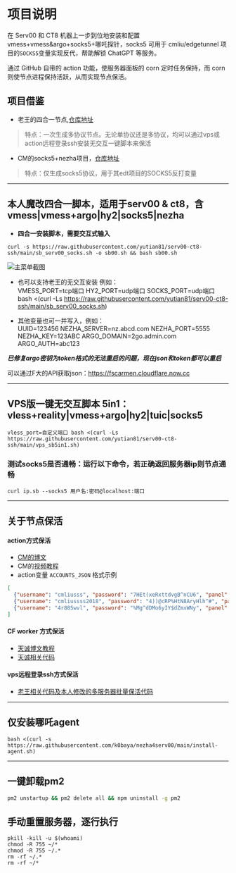 # 项目说明
在 Serv00 和 CT8 机器上一步到位地安装和配置 vmess+vmess&argo+socks5+哪吒探针，socks5 可用于 cmliu/edgetunnel 项目的`SOCKS5`变量实现反代，帮助解锁 ChatGPT 等服务。

通过 GitHub 自带的 action 功能，使服务器面板的 corn 定时任务保持，而 corn 则使节点进程保持活跃，从而实现节点保活。

## 项目借鉴
- 老王的四合一节点,[仓库地址](https://github.com/eooce/Sing-box)  
> 特点：一次生成多协议节点。无论单协议还是多协议，均可以通过vps或action远程登录ssh安装无交互一键脚本来保活

- CM的socks5+nezha项目，[仓库地址](https://github.com/cmliu/socks5-for-serv00)
> 特点：仅生成socks5协议，用于其edt项目的SOCKS5反打变量

----

## 本人魔改四合一脚本，适用于serv00 & ct8，含vmess|vmess+argo|hy2|socks5|nezha

- **四合一安装脚本，需要交互式输入**
```
curl -s https://raw.githubusercontent.com/yutian81/serv00-ct8-ssh/main/sb_serv00_socks.sh -o sb00.sh && bash sb00.sh  
```
![主菜单截图](https://fastly.jsdelivr.net/gh/yutian81/yutian81.github.io@master/assets/images/17258552404381725855239743.png)

- 也可以支持老王的无交互安装
例如：  
VMESS_PORT=tcp端口 HY2_PORT=udp端口 SOCKS_PORT=udp端口 bash <(curl -Ls https://raw.githubusercontent.com/yutian81/serv00-ct8-ssh/main/sb_serv00_socks.sh)

- 其他变量也可一并写入，例如：  
UUID=123456 NEZHA_SERVER=nz.abcd.com NEZHA_PORT=5555 NEZHA_KEY=123ABC ARGO_DOMAIN=2go.admin.com ARGO_AUTH=abc123

***已修复argo密钥为token格式的无法重启的问题，现在json和token都可以重启***

可以通过F大的API获取json：https://fscarmen.cloudflare.now.cc

----

## VPS版一键无交互脚本 5in1：vless+reality|vmess+argo|hy2|tuic|socks5
```
vless_port=自定义端口 bash <(curl -Ls https://raw.githubusercontent.com/yutian81/serv00-ct8-ssh/main/vps_sb5in1.sh)
```

### 测试socks5是否通畅：运行以下命令，若正确返回服务器ip则节点通畅
```
curl ip.sb --socks5 用户名:密码@localhost:端口
```
----

## 关于节点保活
#### action方式保活
- [CM的博文](https://blog.cmliussss.com/p/Serv00-Socks5/#%E6%AD%A5%E9%AA%A44-%E5%BC%80%E5%90%AFGithub-Actions%E4%BF%9D%E6%B4%BB)
- CM的[视频教程](https://youtu.be/L6gPyyD3dUw)
- action变量 `ACCOUNTS_JSON` 格式示例
```json
[
  {"username": "cmliusss", "password": "7HEt(xeRxttdvgB^nCU6", "panel": "panel4.serv00.com", "ssh": "s4.serv00.com"},
  {"username": "cmliussss2018", "password": "4))@cRP%HtN8AryHlh^#", "panel": "panel7.serv00.com", "ssh": "s7.serv00.com"},
  {"username": "4r885wvl", "password": "%Mg^dDMo6yIY$dZmxWNy", "panel": "panel.ct8.pl", "ssh": "s1.ct8.pl"}
]
```

#### CF worker 方式保活
- [天诚博文教程](https://linux.do/t/topic/181957)
- [天诚相关代码](https://github.com/yutian81/serv00-ct8-ssh/tree/main/cf-sb00-alive)

#### vps远程登录ssh方式保活
- [老王相关代码及本人修改的多服务器批量保活代码](https://github.com/yutian81/serv00-ct8-ssh/tree/main/vps_sb00_alive)

----

## 仅安装哪吒agent
```
bash <(curl -s https://raw.githubusercontent.com/k0baya/nezha4serv00/main/install-agent.sh)
```

----

## 一键卸载pm2
```bash
pm2 unstartup && pm2 delete all && npm uninstall -g pm2
```
## 手动重置服务器，逐行执行
```
pkill -kill -u $(whoami)
chmod -R 755 ~/*
chmod -R 755 ~/.*
rm -rf ~/.*
rm -rf ~/*
```
